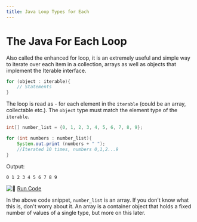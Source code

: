 ```yaml
---
title: Java Loop Types for Each
---
```

# The Java For Each Loop

Also called the enhanced for loop, it is an extremely useful and simple way to iterate over each item in a collection, arrays as well as objects that implement the Iterable interface.

```java
for (object : iterable){
	// Statements
}
```

The loop is read as - for each element in the `iterable` (could be an array, collectable etc.). The `object` type must match the element type of the `iterable`.

```java
int[] number_list = {0, 1, 2, 3, 4, 5, 6, 7, 8, 9};

for (int numbers : number_list){
	System.out.print (numbers + " ");
	//Iterated 10 times, numbers 0,1,2...9
}
```

Output:

    0 1 2 3 4 5 6 7 8 9

![:rocket:](//forum.freecodecamp.com/images/emoji/emoji_one/rocket.png?v=2 ":rocket:") <a href='https://repl.it/CJYs/0' target='_blank' rel='nofollow'>Run Code</a>

In the above code snippet, `number_list` is an array. If you don't know what this is, don't worry about it. An array is a container object that holds a fixed number of values of a single type, but more on this later.
